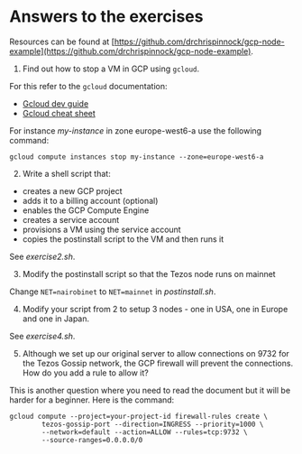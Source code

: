 # Answers to the exercises

Resources can be found at [https://github.com/drchrispinnock/gcp-node-example](https://github.com/drchrispinnock/gcp-node-example).

1. Find out how to stop a VM in GCP using ```gcloud```.

For this refer to the ```gcloud``` documentation:
- [Gcloud dev guide](https://cloud.google.com/sdk/gcloud/reference)
- [Gcloud cheat sheet](https://cloud.google.com/sdk/docs/cheatsheet)

For instance *my-instance* in zone europe-west6-a use the following command:
```
gcloud compute instances stop my-instance --zone=europe-west6-a
```

2. Write a shell script that:

- creates a new GCP project
- adds it to a billing account (optional)
- enables the GCP Compute Engine
- creates a service account
- provisions a VM using the service account
- copies the postinstall script to the VM and then runs it

See *exercise2.sh*.

3. Modify the postinstall script so that the Tezos node runs on mainnet

Change ```NET=nairobinet``` to ```NET=mainnet``` in *postinstall.sh*.

4. Modify your script from 2 to setup 3 nodes - one in USA, one in Europe and one in Japan.

See *exercise4.sh*.

5. Although we set up our original server to allow connections on 9732 for the Tezos Gossip network, the GCP firewall will prevent the connections. How do you add a rule to allow it?

This is another question where you need to read the document but it will be harder for a beginner. Here is the command:

```
gcloud compute --project=your-project-id firewall-rules create \
        tezos-gossip-port --direction=INGRESS --priority=1000 \
        --network=default --action=ALLOW --rules=tcp:9732 \
        --source-ranges=0.0.0.0/0